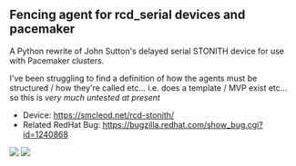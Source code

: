 ## Fencing agent for rcd_serial devices and pacemaker

A Python rewrite of John Sutton's delayed serial STONITH device for use with Pacemaker clusters.

I've been struggling to find a definition of how the agents must be structured / how they're called etc... i.e. does a template / MVP exist etc... so this is *very much untested at present*

- Device: https://smcleod.net/rcd-stonith/
- Related RedHat Bug: https://bugzilla.redhat.com/show_bug.cgi?id=1240868

![](https://smcleod.net/images/san/rcd_serial.jpg)
![](https://smcleod.net/images/san/optoCircuit.jpg)
